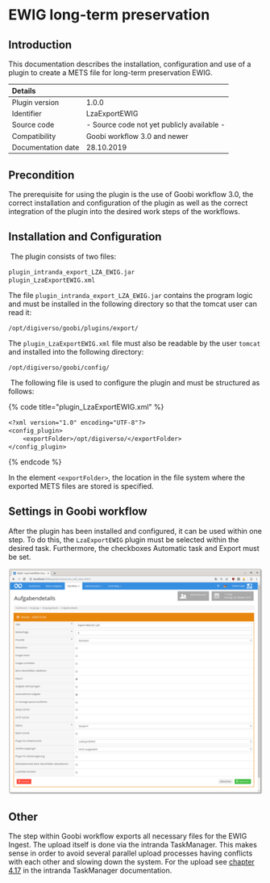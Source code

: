 # EWIG long-term preservation

## Introduction

This documentation describes the installation, configuration and use of a plugin to create a METS file for long-term preservation EWIG. ​

| Details |  |
| :--- | :--- |
| Plugin version | 1.0.0 |
| Identifier | LzaExportEWIG |
| Source code | - Source code not yet publicly available - |
| Compatibility | Goobi workflow 3.0 and newer |
| Documentation date | 28.10.2019 |

## ​Precondition

​The prerequisite for using the plugin is the use of Goobi workflow 3.0, the correct installation and configuration of the plugin as well as the correct integration of the plugin into the desired work steps of the workflows. ​ ​

## Installation and Configuration

​ The plugin consists of two files:​

```text
plugin_intranda_export_LZA_EWIG.jar
plugin_LzaExportEWIG.xml
```

​The file `plugin_intranda_export_LZA_EWIG.jar` contains the program logic and must be installed in the following directory so that the tomcat user can read it:

```markup
/opt/digiverso/goobi/plugins/export/
```

The `plugin_LzaExportEWIG.xml` file must also be readable by the user `tomcat` and installed into the following directory:

```markup
/opt/digiverso/goobi/config/
```

​ The following file is used to configure the plugin and must be structured as follows:

{% code title="plugin\_LzaExportEWIG.xml" %}
```markup
<?xml version="1.0" encoding="UTF-8"?>
<config_plugin>
    <exportFolder>/opt/digiverso/</exportFolder>
</config_plugin>
```
{% endcode %}

​In the  element `<exportFolder>`, the location in the file system where the exported METS files are stored is specified.

## Settings in Goobi workflow

​After the plugin has been installed and configured, it can be used within one step. To do this, the `LzaExportEWIG` plugin must be selected within the desired task. Furthermore, the checkboxes Automatic task and Export must be set.

![](../.gitbook/assets/lzaexportewig.png)

## Other

The step within Goobi workflow exports all necessary files for the EWIG Ingest. The upload itself is done via the intranda TaskManager. This makes sense in order to avoid several parallel upload processes having conflicts with each other and slowing down the system. For the upload see [chapter 4.17](https://docs.intranda.com/intranda-taskmanager-de/4/4.17-upload-von-dateien-in-das-ewig-langzeitarchiv) in the intranda TaskManager documentation.

